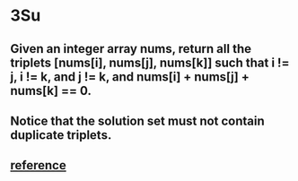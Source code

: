 # 3Su

## Given an integer array nums, return all the triplets [nums[i], nums[j], nums[k]] such that i != j, i != k, and j != k, and nums[i] + nums[j] + nums[k] == 0.
## Notice that the solution set must not contain duplicate triplets.

## [reference](https://leetcode.com/problems/3sum/description)